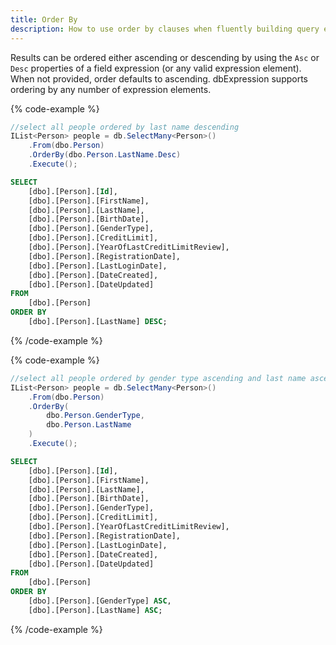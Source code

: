 ```yaml
---
title: Order By
description: How to use order by clauses when fluently building query expressions.
---
```


Results can be ordered either ascending or descending by using the `Asc` or `Desc` properties of a field expression (or any valid expression element).  When not provided, order defaults to ascending.  dbExpression supports ordering by any number of expression elements.

{% code-example %}
```csharp
//select all people ordered by last name descending
IList<Person> people = db.SelectMany<Person>()
    .From(dbo.Person)
    .OrderBy(dbo.Person.LastName.Desc)
    .Execute();
```
```sql
SELECT
    [dbo].[Person].[Id],
    [dbo].[Person].[FirstName],
    [dbo].[Person].[LastName],
    [dbo].[Person].[BirthDate],
    [dbo].[Person].[GenderType],
    [dbo].[Person].[CreditLimit],
    [dbo].[Person].[YearOfLastCreditLimitReview],
    [dbo].[Person].[RegistrationDate],
    [dbo].[Person].[LastLoginDate],
    [dbo].[Person].[DateCreated],
    [dbo].[Person].[DateUpdated]
FROM
    [dbo].[Person]
ORDER BY
    [dbo].[Person].[LastName] DESC;
```
{% /code-example %}

{% code-example %}
```csharp
//select all people ordered by gender type ascending and last name ascending
IList<Person> people = db.SelectMany<Person>()
    .From(dbo.Person)
    .OrderBy(
        dbo.Person.GenderType,
        dbo.Person.LastName
    )
    .Execute();
```
```sql
SELECT
    [dbo].[Person].[Id],
    [dbo].[Person].[FirstName],
    [dbo].[Person].[LastName],
    [dbo].[Person].[BirthDate],
    [dbo].[Person].[GenderType],
    [dbo].[Person].[CreditLimit],
    [dbo].[Person].[YearOfLastCreditLimitReview],
    [dbo].[Person].[RegistrationDate],
    [dbo].[Person].[LastLoginDate],
    [dbo].[Person].[DateCreated],
    [dbo].[Person].[DateUpdated]
FROM
    [dbo].[Person]
ORDER BY
    [dbo].[Person].[GenderType] ASC,
    [dbo].[Person].[LastName] ASC;
```
{% /code-example %}